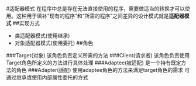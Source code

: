 #适配器模式
在程序中总是存在无法直接使用的程序，需要做适当的转换才可以使用。这种用于填补“现有的程序”和“所需的程序”之间差异的设计模式就是**适配器模式**
##实现方式
- 类适配器模式(使用继承)
- 对象适配器模式(使用委托)
##角色

###Target(对象)
该角色负责定义所需的方法 
###Client(请求者)
该角色负责使用Target角色所定义的方法进行具体处理
###Adaptee(被适配)
是一个持有既定方法的角色
###Adapter(适配)
使用adaptee角色的方法来满足target角色的需求
可通过继承或使用内部属性委托的方式